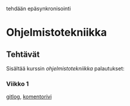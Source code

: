 tehdään epäsynkronisointi
# Ohjelmistotekniikka
## Tehtävät
Sisältää kurssin *ohjelmistotekniikka* palautukset:
### Viikko 1
[gitlog](https://github.com/PAHUS/ot-harjoitustyo/blob/master/laskarit/viikko1/gitlog.txt), 
[komentorivi](https://github.com/PAHUS/ot-harjoitustyo/blob/master/laskarit/viikko1/komentorivi.txt)
